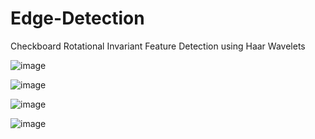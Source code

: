 # Edge-Detection
Checkboard Rotational Invariant Feature Detection using Haar Wavelets

![image](https://user-images.githubusercontent.com/32316270/45660813-63768900-bac0-11e8-800f-babeaa508eb6.png)

![image](https://user-images.githubusercontent.com/32316270/45660956-ec8dc000-bac0-11e8-9ffe-dd91b06d0838.png)

![image](https://user-images.githubusercontent.com/32316270/45660896-ac2e4200-bac0-11e8-9687-ad2db70ba979.png)

![image](https://user-images.githubusercontent.com/32316270/45660910-b7816d80-bac0-11e8-9590-ececbe00e090.png)
